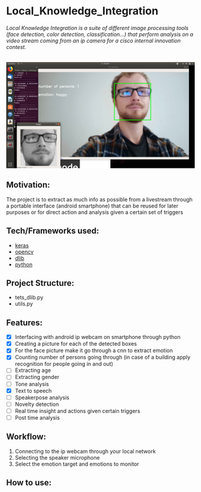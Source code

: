 # Local_Knowledge_Integration

###### Local Knowledge Integration is a suite of different image processing tools (face detection, color detection, classification...) that perform analysis on a video stream coming from an ip camera for a cisco internal innovation contest.
![alt text](https://raw.githubusercontent.com/elBichon/Local_Knowledge_Integration/master/test.png)
## Motivation: 
The project is to extract as much info as possible from a livestream through a portable interface (android smartphone) that can be reused for later purposes or for direct action and analysis given a certain set of triggers
## Tech/Frameworks used:
- [keras](https://keras.io/)
- [opencv](https://opencv.org/)
- [dlib](http://dlib.net/)
- [python](https://github.com/opencv/opencv/tree/master/data/haarcascades)

## Project Structure:
- tets_dlib.py
- utils.py

## Features:
- [x] Interfacing with android ip webcam on smartphone through python
- [x] Creating a picture for each of the detected boxes
- [x] For the face picture make it go through a cnn to extract emotion
- [x] Counting number of persons going through (in case of a building apply recognition for people going in and out)
- [ ] Extracting age
- [ ] Extracting gender
- [ ] Tone analysis
- [x] Text to speech
- [ ] Speakerpose analysis
- [ ] Novelty detection
- [ ] Real time insight and actions given certain triggers
- [ ] Post time analysis

## Workflow:
1. Connecting to the ip webcam through your local network
2. Selecting the speaker microphone
3. Select the emotion target and emotions to monitor

## How to use:

